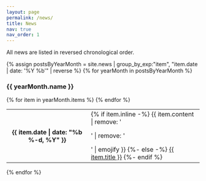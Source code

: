 ```yaml
---
layout: page
permalink: /news/
title: News
nav: true
nav_order: 1
---
```


All news are listed in reversed chronological order.

<div class="news">
{% assign postsByYearMonth = site.news | group_by_exp:"item", "item.date | date: '%Y %b'" | reverse %}
{% for yearMonth in postsByYearMonth %}
  <h3>{{ yearMonth.name }}</h3>
    <table class="table table-sm table-borderless">
      {% for item in yearMonth.items %}
        <tr>
                  <th scope="row" class="news-date">{{ item.date | date: "%b %-d, %Y" }}</th>
                  <td>
                    {% if item.inline -%}
                      {{ item.content | remove: '<p>' | remove: '</p>' | emojify }}
                    {%- else -%}
                      <a class="news-title" href="{{ item.url | relative_url }}">{{ item.title }}</a>
                    {%- endif %}
                  </td>
                </tr>
      {% endfor %}
    </table>
{% endfor %}
</div>


